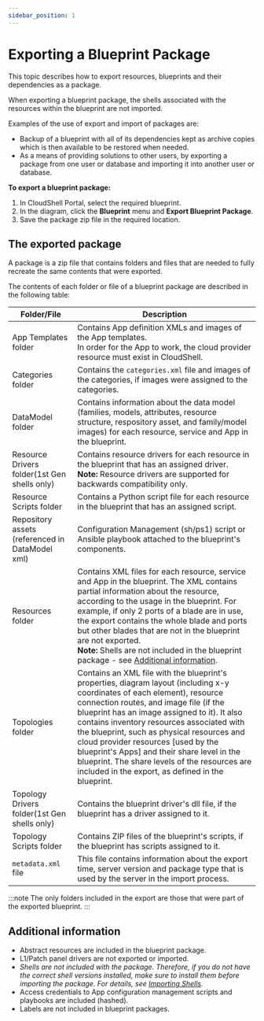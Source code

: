 ```yaml
---
sidebar_position: 1
---
```


# Exporting a Blueprint Package

This topic describes how to export resources, blueprints and their dependencies as a package.

When exporting a blueprint package, the shells associated with the resources within the blueprint are not imported.

Examples of the use of export and import of packages are:

- Backup of a blueprint with all of its dependencies kept as archive copies which is then available to be restored when needed.
- As a means of providing solutions to other users, by exporting a package from one user or database and importing it into another user or database.

**To export a blueprint package:**

1. In CloudShell Portal, select the required blueprint.
2. In the diagram, click the **Blueprint** menu and **Export Blueprint Package**.
3. Save the package zip file in the required location.

## The exported package

A package is a zip file that contains folders and files that are needed to fully recreate the same contents that were exported.

The contents of each folder or file of a blueprint package are described in the following table:

| Folder/File | Description |
| --- | --- |
| App Templates folder | Contains App definition XMLs and images of the App templates.<br/>In order for the App to work, the cloud provider resource must exist in CloudShell. |
| Categories folder | Contains the `categories.xml` file and images of the categories, if images were assigned to the categories. |
| DataModel folder | Contains information about the data model (families, models, attributes, resource structure, respository asset, and family/model images) for each resource, service and App in the blueprint. |
| Resource Drivers folder(1st Gen shells only) | Contains resource drivers for each resource in the blueprint that has an assigned driver.<br/>**Note:** Resource drivers are supported for backwards compatibility only. |
| Resource Scripts folder | Contains a Python script file for each resource in the blueprint that has an assigned script. |
| Repository assets (referenced in DataModel xml) | Configuration Management (sh/ps1) script or Ansible playbook attached to the blueprint's components. |
| Resources folder | Contains XML files for each resource, service and App in the blueprint. The XML contains partial information about the resource, according to the usage in the blueprint. For example, if only 2 ports of a blade are in use, the export contains the whole blade and ports but other blades that are not in the blueprint are not exported.<br/>**Note:** Shells are not included in the blueprint package - see [Additional information](../export-blueprints/export-a-package.md#additional-information). |
| Topologies folder | Contains an XML file with the blueprint's properties, diagram layout (including x-y coordinates of each element), resource connection routes, and image file (if the blueprint has an image assigned to it). It also contains inventory resources associated with the blueprint, such as physical resources and cloud provider resources \[used by the blueprint's Apps\] and their share level in the blueprint. The share levels of the resources are included in the export, as defined in the blueprint. |
| Topology Drivers folder(1st Gen shells only) | Contains the blueprint driver's dll file, if the blueprint has a driver assigned to it. |
| Topology Scripts folder | Contains ZIP files of the blueprint's scripts, if the blueprint has scripts assigned to it. |
| `metadata.xml` file | This file contains information about the export time, server version and package type that is used by the server in the import process. |
:::note
The only folders included in the export are those that were part of the exported blueprint.
:::
## Additional information

- Abstract resources are included in the blueprint package.
- L1/Patch panel drivers are not exported or imported.
- *Shells are not included with the package. Therefore, if you do not have the correct shell versions installed, make sure to install them before importing the package. For details, see [Importing Shells](../../../../admin/cloudshell-manage-dashboard/managing-shells.md#importing-shells)*.
- Access credentials to App configuration management scripts and playbooks are included (hashed).
- Labels are not included in blueprint packages.